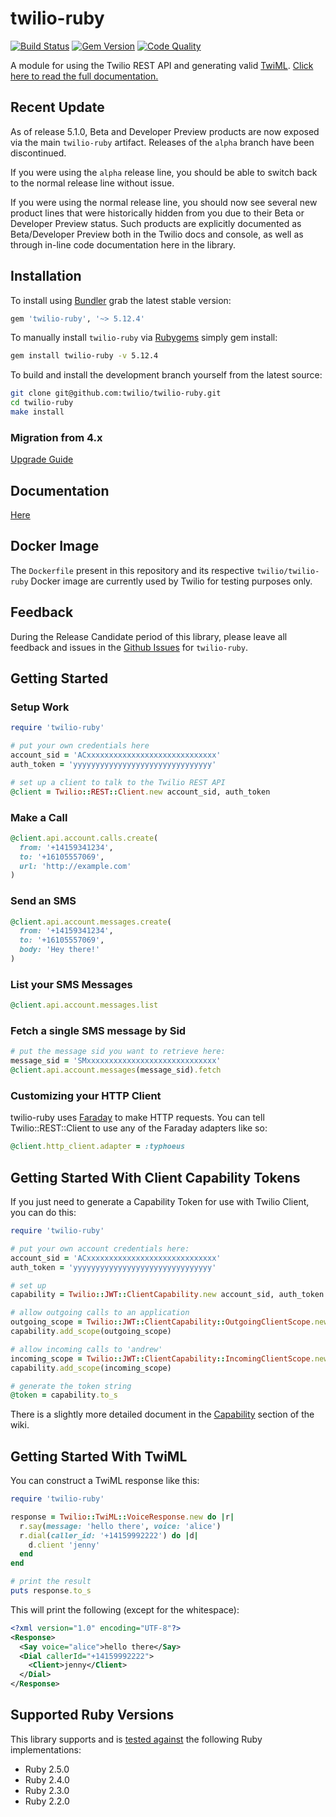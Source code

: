 # twilio-ruby

[![Build Status](http://img.shields.io/travis/twilio/twilio-ruby.svg)][travis]
[![Gem Version](http://img.shields.io/gem/v/twilio-ruby.svg)](https://rubygems.org/gems/twilio-ruby)
[![Code Quality](http://img.shields.io/codeclimate/github/twilio/twilio-ruby.svg)][codeclimate]

A module for using the Twilio REST API and generating valid [TwiML](http://www.twilio.com/docs/api/twiml/ "TwiML - Twilio Markup Language"). [Click here to read the full documentation.][documentation]

## Recent Update

As of release 5.1.0, Beta and Developer Preview products are now exposed via
the main `twilio-ruby` artifact. Releases of the `alpha` branch have been
discontinued.

If you were using the `alpha` release line, you should be able to switch back
to the normal release line without issue.

If you were using the normal release line, you should now see several new
product lines that were historically hidden from you due to their Beta or
Developer Preview status. Such products are explicitly documented as
Beta/Developer Preview both in the Twilio docs and console, as well as through
in-line code documentation here in the library.


## Installation

To install using [Bundler][bundler] grab the latest stable version:

```ruby
gem 'twilio-ruby', '~> 5.12.4'
```

To manually install `twilio-ruby` via [Rubygems][rubygems] simply gem install:

```bash
gem install twilio-ruby -v 5.12.4
```

To build and install the development branch yourself from the latest source:

```bash
git clone git@github.com:twilio/twilio-ruby.git
cd twilio-ruby
make install
```

### Migration from 4.x
[Upgrade Guide][upgrade]

## Documentation
[Here][documentation]

## Docker Image
The `Dockerfile` present in this repository and its respective `twilio/twilio-ruby` Docker image are currently used by Twilio for testing purposes only.

## Feedback
During the Release Candidate period of this library, please leave all feedback and issues in the [Github Issues][issues] for `twilio-ruby`.

## Getting Started

### Setup Work

```ruby
require 'twilio-ruby'

# put your own credentials here
account_sid = 'ACxxxxxxxxxxxxxxxxxxxxxxxxxxxxx'
auth_token = 'yyyyyyyyyyyyyyyyyyyyyyyyyyyyyyy'

# set up a client to talk to the Twilio REST API
@client = Twilio::REST::Client.new account_sid, auth_token
```

### Make a Call

```ruby
@client.api.account.calls.create(
  from: '+14159341234',
  to: '+16105557069',
  url: 'http://example.com'
)
```

### Send an SMS

```ruby
@client.api.account.messages.create(
  from: '+14159341234',
  to: '+16105557069',
  body: 'Hey there!'
)
```

### List your SMS Messages

```ruby
@client.api.account.messages.list
```

### Fetch a single SMS message by Sid

```ruby
# put the message sid you want to retrieve here:
message_sid = 'SMxxxxxxxxxxxxxxxxxxxxxxxxxxxxx'
@client.api.account.messages(message_sid).fetch
```

### Customizing your HTTP Client
twilio-ruby uses [Faraday][faraday] to make HTTP requests. You can tell
Twilio::REST::Client to use any of the Faraday adapters like so:

```ruby
@client.http_client.adapter = :typhoeus
```

## Getting Started With Client Capability Tokens

If you just need to generate a Capability Token for use with Twilio Client, you
can do this:

```ruby
require 'twilio-ruby'

# put your own account credentials here:
account_sid = 'ACxxxxxxxxxxxxxxxxxxxxxxxxxxxxx'
auth_token = 'yyyyyyyyyyyyyyyyyyyyyyyyyyyyyyy'

# set up
capability = Twilio::JWT::ClientCapability.new account_sid, auth_token

# allow outgoing calls to an application
outgoing_scope = Twilio::JWT::ClientCapability::OutgoingClientScope.new 'AP11111111111111111111111111111111'
capability.add_scope(outgoing_scope)

# allow incoming calls to 'andrew'
incoming_scope = Twilio::JWT::ClientCapability::IncomingClientScope.new 'andrew'
capability.add_scope(incoming_scope)

# generate the token string
@token = capability.to_s
```

There is a slightly more detailed document in the [Capability][capability]
section of the wiki.

## Getting Started With TwiML

You can construct a TwiML response like this:

```ruby
require 'twilio-ruby'

response = Twilio::TwiML::VoiceResponse.new do |r|
  r.say(message: 'hello there', voice: 'alice')
  r.dial(caller_id: '+14159992222') do |d|
    d.client 'jenny'
  end
end

# print the result
puts response.to_s
```

This will print the following (except for the whitespace):

```xml
<?xml version="1.0" encoding="UTF-8"?>
<Response>
  <Say voice="alice">hello there</Say>
  <Dial callerId="+14159992222">
    <Client>jenny</Client>
  </Dial>
</Response>
```

## Supported Ruby Versions

This library supports and is [tested against][travis] the following Ruby
implementations:

- Ruby 2.5.0
- Ruby 2.4.0
- Ruby 2.3.0
- Ruby 2.2.0

[capability]: https://github.com/twilio/twilio-ruby/wiki/JWT-Tokens
[examples]: https://github.com/twilio/twilio-ruby/blob/master/examples
[documentation]: http://twilio.github.io/twilio-ruby
[wiki]: https://github.com/twilio/twilio-ruby/wiki
[bundler]: http://bundler.io
[rubygems]: http://rubygems.org
[gem]: https://rubygems.org/gems/twilio
[travis]: http://travis-ci.org/twilio/twilio-ruby
[codeclimate]: https://codeclimate.com/github/twilio/twilio-ruby
[upgrade]: https://github.com/twilio/twilio-ruby/wiki/Ruby-Version-5.x-Upgrade-Guide
[issues]: https://github.com/twilio/twilio-ruby/issues
[faraday]: https://github.com/lostisland/faraday
